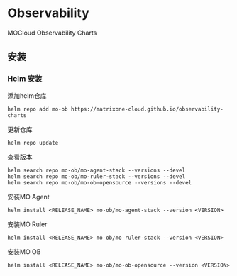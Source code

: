 # Observability
MOCloud Observability Charts

## 安装

### Helm 安装

添加helm仓库

```shell
helm repo add mo-ob https://matrixone-cloud.github.io/observability-charts
```

更新仓库

```shell
helm repo update
```

查看版本

```shell
helm search repo mo-ob/mo-agent-stack --versions --devel
helm search repo mo-ob/mo-ruler-stack --versions --devel
helm search repo mo-ob/mo-ob-opensource --versions --devel
```

安装MO Agent

```shell
helm install <RELEASE_NAME> mo-ob/mo-agent-stack --version <VERSION>
```


安装MO Ruler

```shell
helm install <RELEASE_NAME> mo-ob/mo-ruler-stack --version <VERSION>
```

安装MO OB

```shell
helm install <RELEASE_NAME> mo-ob/mo-ob-opensource --version <VERSION>
```
